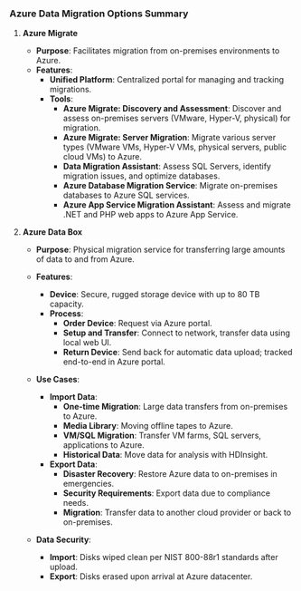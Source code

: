 ### **Azure Data Migration Options Summary**

1. **Azure Migrate**
   - **Purpose**: Facilitates migration from on-premises environments to Azure.
   - **Features**:
     - **Unified Platform**: Centralized portal for managing and tracking migrations.
     - **Tools**:
       - **Azure Migrate: Discovery and Assessment**: Discover and assess on-premises servers (VMware, Hyper-V, physical) for migration.
       - **Azure Migrate: Server Migration**: Migrate various server types (VMware VMs, Hyper-V VMs, physical servers, public cloud VMs) to Azure.
       - **Data Migration Assistant**: Assess SQL Servers, identify migration issues, and optimize databases.
       - **Azure Database Migration Service**: Migrate on-premises databases to Azure SQL services.
       - **Azure App Service Migration Assistant**: Assess and migrate .NET and PHP web apps to Azure App Service.

2. **Azure Data Box**
   - **Purpose**: Physical migration service for transferring large amounts of data to and from Azure.
   - **Features**:
     - **Device**: Secure, rugged storage device with up to 80 TB capacity.
     - **Process**:
       - **Order Device**: Request via Azure portal.
       - **Setup and Transfer**: Connect to network, transfer data using local web UI.
       - **Return Device**: Send back for automatic data upload; tracked end-to-end in Azure portal.
   - **Use Cases**:
     - **Import Data**:
       - **One-time Migration**: Large data transfers from on-premises to Azure.
       - **Media Library**: Moving offline tapes to Azure.
       - **VM/SQL Migration**: Transfer VM farms, SQL servers, applications to Azure.
       - **Historical Data**: Move data for analysis with HDInsight.
     - **Export Data**:
       - **Disaster Recovery**: Restore Azure data to on-premises in emergencies.
       - **Security Requirements**: Export data due to compliance needs.
       - **Migration**: Transfer data to another cloud provider or back to on-premises.

   - **Data Security**:
     - **Import**: Disks wiped clean per NIST 800-88r1 standards after upload.
     - **Export**: Disks erased upon arrival at Azure datacenter.
